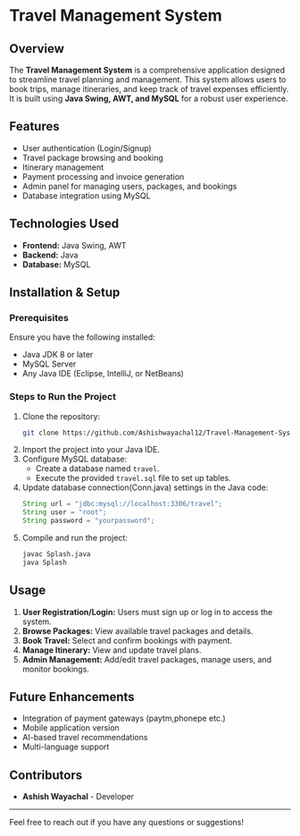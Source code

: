 # Travel Management System

## Overview
The **Travel Management System** is a comprehensive application designed to streamline travel planning and management. This system allows users to book trips, manage itineraries, and keep track of travel expenses efficiently. It is built using **Java Swing, AWT, and MySQL** for a robust user experience.

## Features
- User authentication (Login/Signup)
- Travel package browsing and booking
- Itinerary management
- Payment processing and invoice generation
- Admin panel for managing users, packages, and bookings
- Database integration using MySQL

## Technologies Used
- **Frontend:** Java Swing, AWT
- **Backend:** Java
- **Database:** MySQL

## Installation & Setup
### Prerequisites
Ensure you have the following installed:
- Java JDK 8 or later
- MySQL Server
- Any Java IDE (Eclipse, IntelliJ, or NetBeans)

### Steps to Run the Project
1. Clone the repository:
   ```sh
   git clone https://github.com/Ashishwayachal12/Travel-Management-System.git
   ```
2. Import the project into your Java IDE.
3. Configure MySQL database:
   - Create a database named `travel`.
   - Execute the provided `travel.sql` file to set up tables.
4. Update database connection(Conn.java) settings in the Java code:
   ```java
   String url = "jdbc:mysql://localhost:3306/travel";
   String user = "root";
   String password = "yourpassword";
   ```
5. Compile and run the project:
   ```sh
   javac Splash.java
   java Splash
   ```

## Usage
1. **User Registration/Login:** Users must sign up or log in to access the system.
2. **Browse Packages:** View available travel packages and details.
3. **Book Travel:** Select and confirm bookings with payment.
4. **Manage Itinerary:** View and update travel plans.
5. **Admin Management:** Add/edit travel packages, manage users, and monitor bookings.

## Future Enhancements
- Integration of payment gateways (paytm,phonepe etc.)
- Mobile application version
- AI-based travel recommendations
- Multi-language support

## Contributors
- **Ashish Wayachal** - Developer


---
Feel free to reach out if you have any questions or suggestions!


